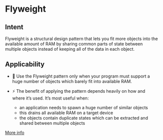 # Flyweight

## Intent
Flyweight is a structural design pattern that lets you fit more objects into the available amount of RAM by sharing common parts of state between multiple objects instead of keeping all of the data in each object.

## Applicability

- 🐞 Use the Flyweight pattern only when your program must support a huge number of objects which barely fit into available RAM.

- ⚡️ The benefit of applying the pattern depends heavily on how and where it’s used. It’s most useful when:
  - an application needs to spawn a huge number of similar objects
  - this drains all available RAM on a target device
  - the objects contain duplicate states which can be extracted and shared between multiple objects

[More info](https://refactoring.guru/design-patterns/flyweight)
